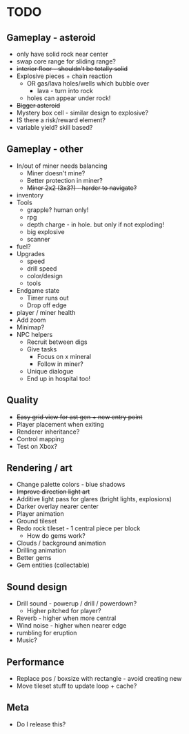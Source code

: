 # TODO

## Gameplay - asteroid
  - only have solid rock near center
  - swap core range for sliding range?
  - ~~interior floor - shouldn't be totally solid~~
  - Explosive pieces + chain reaction
    - OR gas/lava holes/wells which bubble over
      - lava - turn into rock
    - holes can appear under rock!
  - ~~Bigger asteroid~~
  - Mystery box cell - similar design to explosive?
  - IS there a risk/reward element?
  - variable yield? skill based?
## Gameplay - other
  - In/out of miner needs balancing
    - Miner doesn't mine?
    - Better protection in miner?
    - ~~Miner 2x2 (3x3?) - harder to navigate?~~
  - inventory
  - Tools
    - grapple? human only!
    - rpg
    - depth charge - in hole. but only if not exploding!
    - big explosive
    - scanner
  - fuel?
  - Upgrades
    - speed
    - drill speed
    - color/design
    - tools
  - Endgame state
    - Timer runs out
    - Drop off edge
  - player / miner health
  - Add zoom
  - Minimap?
  - NPC helpers
    - Recruit between digs
    - Give tasks
      - Focus on x mineral
      - Follow in miner?
    - Unique dialogue
    - End up in hospital too!
## Quality
  - ~~Easy grid view for ast gen + new entry point~~
  - Player placement when exiting
  - Renderer inheritance?
  - Control mapping
  - Test on Xbox?
## Rendering / art
  - Change palette colors - blue shadows
  - ~~Improve direction light art~~
  - Additive light pass for glares (bright lights, explosions)
  - Darker overlay nearer center
  - Player animation
  - Ground tileset
  - Redo rock tileset - 1 central piece per block
    - How do gems work?
  - Clouds / background animation
  - Drilling animation
  - Better gems
  - Gem entities (collectable)
## Sound design
  - Drill sound - powerup / drill / powerdown?
    - Higher pitched for player?
  - Reverb - higher when more central
  - Wind noise - higher when nearer edge
  - rumbling for eruption
  - Music?
## Performance
  - Replace pos / boxsize with rectangle - avoid creating new
  - Move tileset stuff to update loop + cache?
## Meta
  - Do I release this?
